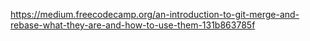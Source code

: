 https://medium.freecodecamp.org/an-introduction-to-git-merge-and-rebase-what-they-are-and-how-to-use-them-131b863785f

